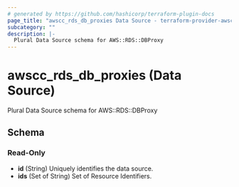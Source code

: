 ```yaml
---
# generated by https://github.com/hashicorp/terraform-plugin-docs
page_title: "awscc_rds_db_proxies Data Source - terraform-provider-awscc"
subcategory: ""
description: |-
  Plural Data Source schema for AWS::RDS::DBProxy
---
```


# awscc_rds_db_proxies (Data Source)

Plural Data Source schema for AWS::RDS::DBProxy



<!-- schema generated by tfplugindocs -->
## Schema

### Read-Only

- **id** (String) Uniquely identifies the data source.
- **ids** (Set of String) Set of Resource Identifiers.


